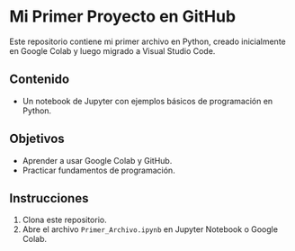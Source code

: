# Mi Primer Proyecto en GitHub

Este repositorio contiene mi primer archivo en Python, creado inicialmente en Google Colab y luego migrado a Visual Studio Code.

## Contenido
- Un notebook de Jupyter con ejemplos básicos de programación en Python.

## Objetivos
- Aprender a usar Google Colab y GitHub.
- Practicar fundamentos de programación.

## Instrucciones
1. Clona este repositorio.
2. Abre el archivo `Primer_Archivo.ipynb` en Jupyter Notebook o Google Colab.
